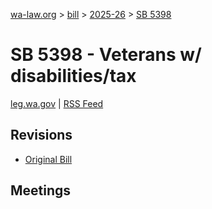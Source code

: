 [wa-law.org](/) > [bill](/bill/) > [2025-26](/bill/2025-26/) > [SB 5398](/bill/2025-26/sb/5398/)

# SB 5398 - Veterans w/ disabilities/tax
[leg.wa.gov](https://app.leg.wa.gov/billsummary?BillNumber=5398&Year=2025&Initiative=false) | [RSS Feed](./rss.xml)

## Revisions
* [Original Bill](1/)

## Meetings
